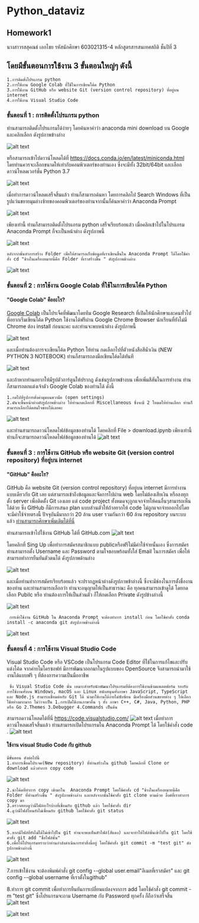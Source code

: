 # Python_dataviz
## Homework1
 นางสาวรสสุคณธ์ เอกไชย รหัสนักศึกษา 603021315-4 หลักสูตรสารสนเทศสถิติ ชั้นปีที่ 3 
## โดยมีขั้นตอนการใช้งาน 3 ขั้นตอนใหญ่ๆ ดังนี้
    1.การติดตั้งโปรแกรม python 
    2.การใช้งาน Google Colab ที่ใช้ในการเขียนโค้ด Python 
    3.การใช้งาน GitHub หรือ website Git (version control repository) ที่อยู่บน internet 
    4.การใช้งาน Visual Studio Code
### ขั้นตอนที่ 1 : การติดตั้งโปรแกรม python
ท่านสามารถติดตั้งโปรแกรมได้ง่ายๆ โดยค้นหาคำว่า anaconda mini download บน Google
และคลิกเลือก ดังรูปภาพข้างล่าง 

![alt text](Image1.png)

หรือสามารถเข้าไปดาวน์โหลดได้ที่ https://docs.conda.io/en/latest/miniconda.html     โดยท่านควรจะเลือกขนาดให้เท่ากับคอมพิวเตอร์ของท่านเอง ซึ่งจะมีทั้ง 32bit/64bit และเลือกดาวน์โหลดเวอร์ชั่น Python 3.7

![alt text](Image2.png)

เมื่อทำการดาวน์โหลดเสร็จสิ้นแล้ว ท่านก็สามารถค้นหา โดยการคลิกไป Search Windows ที่เป็นรูปแว่นขยายมุมล่างซ้ายของคอมพิวเตอร์ของท่านจากนั้นก็ค้นหาคำว่า Anaconda Prompt 

![alt text](Image3.png)

เพียงเท่านี้ ท่านก็สามารถติดตั้งโปรแกรม python เสร็จเรียบร้อยแล้ว เมื่อคลิกเข้าไปในโปรแกรม Anaconda Prompt ก็จะเป็นหน้าต่าง ดังรูปภาพนี้

![alt text](Image4.png)

    หลังจากนั้นทำการสร้าง Folder เพื่อให้สามารถเก็บข้อมูลที่เราเขียนขึ้นใน Anaconda Prompt ได้โดยใช้คำสั่ง cd "ข้างในเครื่องหมายนี้คือ Folder ที่เราสร้างขึ้น " ดังรูปภาพข้างล่าง
![alt text](Image4.1.1.png)  
   

### ขั้นตอนที่ 2 : การใช้งาน Google Colab ที่ใช้ในการเขียนโค้ด Python 
#### "Google Colab" คืออะไร?

[Google Colab](https://colab.research.google.com) เป็นโปรเจ็คที่พัฒนาโดยทีม Google Research ที่เปิดให้นักศึกษาและคนทั่วไปที่อยากเริ่มเขียนโค้ด Python ใช้งานได้ฟรีผ่าน Google Chrome Browser นักเรียนที่ยังไม่มี Chrome ต้อง install ก่อนนะคะ 
และท่านจะพบหน้าต่าง ดังรูปภาพนี้

![alt text](Image5.png)

และเมื่อท่านต้องการจะเขียนโค้ด Python ให้ท่าน กดเลือกไปที่ตัวหนังสือสีน้ำเงิน (NEW PYTHON 3 NOTEBOOK) ท่านก็สามารถลงมือเขียนโค้ดได้ทันที

![alt text](Image6.png)

   และถ้าหากท่านอยากให้มีรูปตัวการ์ตูนให้ปรากฎ ดังเช่นรูปภาพข้างบน เพื่อเพิ่มสีสันในการทำงาน ท่านก็สามารถตกแต่งเจ้าตัว Google Colab ของท่านได้ ดังนี้

    1.กดไปที่รูปการตั้งค่ามุมบนขวามือ (open settings)
    2.มันจะขึ้นหน้าต่างดังรูปภาพข้างล่าง ให้ท่านกดเลือกที่ Miscellaneous ซึ่งจะมี 2 โหมดให้ท่านเลือก ท่านก็สามารถเลือกได้ตสมใจชอบได้เลยคะ

![alt text](Image7.png)

 และท่านสามารถดาวน์โหลดไฟล์ข้อมูลของท่านได้ โดยคลิกที่ File > download.ipynb เพียงเท่านี้ท่านก็จะสามารถดาวน์โหลดไฟล์ข้อมูลของท่านได้
 ![alt text](Image6.1.png)


### ขั้นตอนที่ 3 : การใช้งาน GitHub หรือ website Git (version control repository) ที่อยู่บน internet 

#### "GitHub" คืออะไร?

GitHub คือ website Git (version control repository) ที่อยู่บน internet มีการทำงานแบบเดียวกับ Git เลย แต่สามารถเข้าถึงข้อมูลและจัดการไปผ่าน web โดยไม่ต้องเสียเงิน หรือลงทุกตั้ง server เพื่อติดตั้ง Git เองเลย แต่ code project ทั้งหมดจะุถูกแจกจ่ายให้คนอื่นๆสามารถเห็นได้ด้วย ซึ่ง GitHub ก็มีการเสนอ plan แบบส่วนตัวให้ถ้าอยากให้ code ไม่ถูกแจกจ่ายออกไปโดยจะมีค่าใช้จ่ายตรงนี้ ปัจจุบันมีมากกว่า 20 ล้าน user รวมกันกว่า 60 ล้าน repository บนระบบแล้ว [ท่านสามารถศึกษาเพิ่มเติมได้ที่นี่](https://saixiii.com/what-is-github/) 

ท่านสามารถเข้าไปใช้งาน GitHub ได้ที่ GitHub.com 
![alt text](Image8.png)

โดยคลิกที่ Sing Up เพื่อทำการสมัครสมาชิกแบบ publicหรือฟรีไม่มีค่าใช้จ่ายนั้นเอง ซึ่งการสมัคร ท่านสามารถตั้ง Username และ Password ตามใจชอบพร้อมทั้งใส่ Email ในการสมัคร เพื่อให้สามารถทำการยืนยันตัวตนได้ ดังรูปภาพด้านล่าง

![alt text](Image9.png)

และเมื่อท่านทำการสมัครเรียบร้อยแล้ว จะปรากฏหน้าต่างดังรูปภาพข้าล่างนี้ ซึ่งจะมีช่องในการตั้งชื่องานของท่าน และท่านสามารถเลือกว่า ท่านจะอนุญาตให้เป็นสาธารณะ คือ ทุกคนสามารถเข้าดูได้ โดยกดเลือก Pubilc หรือ ท่านต้องการให้เป็นส่วนตัว ก็ให้กดเลือก Private ดังรูปข้างล่างนี้

![alt text](Image10.png)

     การเข้าใช้งาน GitHub ใน Anaconda Prompt จะต้องทำการ install ก่อน โดยใช้คำสั่ง conda install -c anaconda git ดังรูปภาพข้างล่างนี้
![alt text](Image4.2.png)

### ขั้นตอนที่ 4 :  การใช้งาน Visual Studio Code
Visual Studio Code หรือ VSCode เป็นโปรแกรม Code Editor ที่ใช้ในการแก้ไขและปรับแต่งโค้ด จากค่ายไมโครซอฟท์ มีการพัฒนาออกมาในรูปแบบของ OpenSource จึงสามารถนำมาใช้งานได้แบบฟรี ๆ ที่ต้องการความเป็นมืออาชีพ

     ซึ่ง Visual Studio Code นั้น เหมาะสำหรับนักพัฒนาโปรแกรมที่ต้องการใช้งานข้ามแพลตฟอร์ม รองรับการใช้งานทั้งบน Windows, macOS และ Linux สนับสนุนทั้งภาษา JavaScript, TypeScript และ Node.js สามารถเชื่อมต่อกับ Git ได้ นำมาใช้งานได้ง่ายไม่ซับซ้อน มีเครื่องมือส่วนขยายต่าง ๆ ให้เลือกใช้อย่างมากมาก ไม่ว่าจะเป็น 1.การเปิดใช้งานภาษาอื่น ๆ ทั้ง ภาษา C++, C#, Java, Python, PHP หรือ Go 2.Themes 3.Debugger 4.Commands เป็นต้น
สามารถดาวน์โหลดได้ที่นี่ https://code.visualstudio.com/
![alt text](Image11.png)
    เมื่อทำการดาวน์โหลดเสร็จสิ้นแล้ว ท่านสามารถเปิดโปรแกรมใน Anaconda Prompt ได้ โดยใช้คำสั่ง code . 
![alt text](Image12.png)    


#### ใช้งาน visual Studio Code กับ github 
    มีขั้นตอน ดังต่อไปนี้
    1.ทำการเชื่อมโปรเจค(New repository) ที่ท่านสร้างใน github โดยคลิกที่ Clone or download แล้วทำการ copy code 
![alt text](Image13.png)  

    2.นำโค้ดที่ทำการ copy เข้ามาใน  Anaconda Prompt โดยใช้คำสั่ง cd "ข้างในเครื่องหมายนี้คือ Folder ที่ท่านสร้างขึ้น " ดังรูปภาพข้างล่าง และหลังจากนั้นใช้คำสั่ง git clone ตามด้วย ลิ้งค์ที่เราทำการ copy มา
    3.ตรวจสอบดูว่ามีไฟล์อะไรบ้างที่เชื่อมกับ github แล้ว โดยใช้คำสั่ง dir 
    4.ดูว่ามีไฟล์ไหนยังไม่เชื่อมกับ github โดยใช้คำสั่ง git status 
 ![alt text](Image14.png)   
    
    5.หากมีไฟล์ที่ยังไม่ได้ไม่เข้าไปใน git ท่านจะพบเห็นตัวไฟล์(สีแดง) และจะทำให้ไฟล์นั้นเข้าไปใน git โดยใช้คำสั่ง git add "ชื่อไฟล์นั้น" 
    6.เพื่อให้โปรแกรมทราบว่าท่านกำลังดำเนินการทำสิ่งนี้อยู่ โดยใช้คำสั่ง git commit -m "test git" ดังรูปภาพข้างล่างนี้
![alt text](Image15.png)   

   7.การเข้าใช้งาน จะต้องพิมพ์คำสั่ง git config --global user.email"อีเมลที่เราสมัคร" และ git config --global username ที่เราตั้งในgithub"

   8.ทำการ git commit เพื่อทำการยืนยันการเปลี่ยนแปลงจากการ add โดยใช้คำสั่ง git commit -m "test git" ซึ่งโปรแกรมจะถาม Username กับ Password ทุกครั้ง ก็ถือว่าเสร็จสิ้น
![alt text](Image16.png) 

![alt text](thank-you-opt.JPG) 
    
